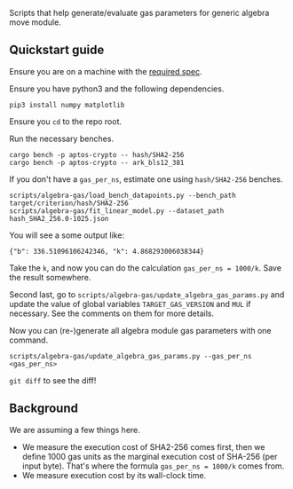 Scripts that help generate/evaluate gas parameters for generic algebra move module.

## Quickstart guide
Ensure you are on a machine with the [required spec](https://aptos.dev/nodes/validator-node/operator/node-requirements/).

Ensure you have python3 and the following dependencies.
```
pip3 install numpy matplotlib
```

Ensure you `cd` to the repo root.

Run the necessary benches.
```
cargo bench -p aptos-crypto -- hash/SHA2-256
cargo bench -p aptos-crypto -- ark_bls12_381
```

If you don't have a `gas_per_ns`, estimate one using `hash/SHA2-256` benches.
```
scripts/algebra-gas/load_bench_datapoints.py --bench_path target/criterion/hash/SHA2-256
scripts/algebra-gas/fit_linear_model.py --dataset_path hash_SHA2_256.0-1025.json
```
You will see a some output like:
```
{"b": 336.51096106242346, "k": 4.868293006038344}
```
Take the `k`, and now you can do the calculation `gas_per_ns = 1000/k`.
Save the result somewhere.

Second last, go to `scripts/algebra-gas/update_algebra_gas_params.py`
and update the value of global variables `TARGET_GAS_VERSION` and `MUL` if necessary.
See the comments on them for more details.

Now you can (re-)generate all algebra module gas parameters with one command.
```
scripts/algebra-gas/update_algebra_gas_params.py --gas_per_ns <gas_per_ns>
```

`git diff` to see the diff!

## Background
We are assuming a few things here.
- We measure the execution cost of SHA2-256 comes first,
  then we define 1000 gas units as the marginal execution cost of SHA-256 (per input byte).
  That's where the formula `gas_per_ns = 1000/k` comes from.
- We measure execution cost by its wall-clock time.
